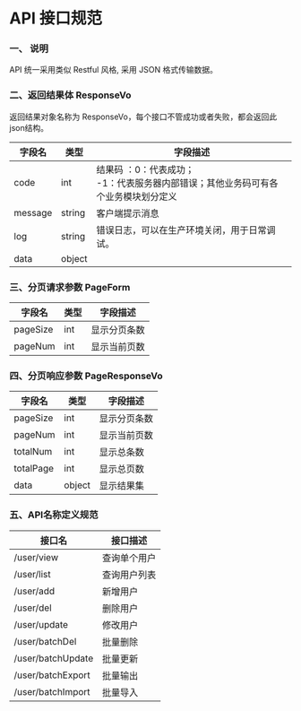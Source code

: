 # API 接口规范

### 一、 说明

API 统一采用类似 Restful 风格, 采用 JSON 格式传输数据。

 

### 二、返回结果体 ResponseVo

返回结果对象名称为 ResponseVo，每个接口不管成功或者失败，都会返回此json结构。

| 字段名  | 类型   | 字段描述                                                     |
| ------- | ------ | ------------------------------------------------------------ |
| code    | int    | 结果码 ：0：代表成功；<br />-1：代表服务器内部错误；其他业务码可有各个业务模块划分定义 |
| message | string | 客户端提示消息                                               |
| log     | string | 错误日志，可以在生产环境关闭，用于日常调试。                 |
| data    | object |                                                              |

 

### 三、分页请求参数 PageForm

| 字段名   | 类型 | 字段描述     |
| -------- | ---- | ------------ |
| pageSize | int  | 显示分页条数 |
| pageNum  | int  | 显示当前页数 |

 

### 四、分页响应参数 PageResponseVo

| 字段名    | 类型   | 字段描述     |
| --------- | ------ | ------------ |
| pageSize  | int    | 显示分页条数 |
| pageNum   | int    | 显示当前页数 |
| totalNum  | int    | 显示总条数   |
| totalPage | int    | 显示总页数   |
| data      | object | 显示结果集   |

 

### 五、API名称定义规范

| 接口名            | 接口描述     |
| ----------------- | ------------ |
| /user/view        | 查询单个用户 |
| /user/list        | 查询用户列表 |
| /user/add         | 新增用户     |
| /user/del         | 删除用户     |
| /user/update      | 修改用户     |
| /user/batchDel    | 批量删除     |
| /user/batchUpdate | 批量更新     |
| /user/batchExport | 批量输出     |
| /user/batchImport | 批量导入     |

 